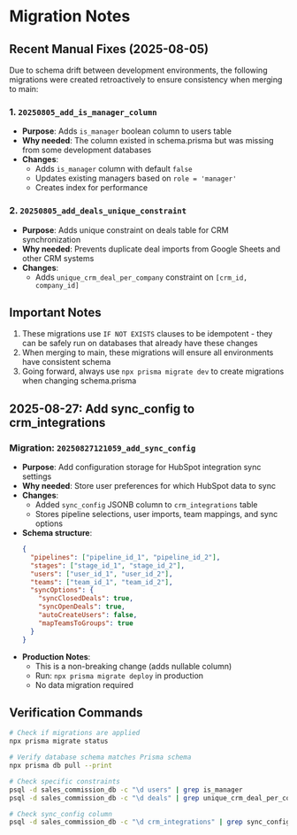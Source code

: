 # Migration Notes

## Recent Manual Fixes (2025-08-05)

Due to schema drift between development environments, the following migrations were created retroactively to ensure consistency when merging to main:

### 1. `20250805_add_is_manager_column`
- **Purpose**: Adds `is_manager` boolean column to users table
- **Why needed**: The column existed in schema.prisma but was missing from some development databases
- **Changes**:
  - Adds `is_manager` column with default `false`
  - Updates existing managers based on `role = 'manager'`
  - Creates index for performance

### 2. `20250805_add_deals_unique_constraint`
- **Purpose**: Adds unique constraint on deals table for CRM synchronization
- **Why needed**: Prevents duplicate deal imports from Google Sheets and other CRM systems
- **Changes**:
  - Adds `unique_crm_deal_per_company` constraint on `[crm_id, company_id]`

## Important Notes

1. These migrations use `IF NOT EXISTS` clauses to be idempotent - they can be safely run on databases that already have these changes
2. When merging to main, these migrations will ensure all environments have consistent schema
3. Going forward, always use `npx prisma migrate dev` to create migrations when changing schema.prisma

## 2025-08-27: Add sync_config to crm_integrations

### Migration: `20250827121059_add_sync_config`
- **Purpose**: Add configuration storage for HubSpot integration sync settings
- **Why needed**: Store user preferences for which HubSpot data to sync
- **Changes**:
  - Added `sync_config` JSONB column to `crm_integrations` table
  - Stores pipeline selections, user imports, team mappings, and sync options
- **Schema structure**:
  ```json
  {
    "pipelines": ["pipeline_id_1", "pipeline_id_2"],
    "stages": ["stage_id_1", "stage_id_2"],
    "users": ["user_id_1", "user_id_2"],
    "teams": ["team_id_1", "team_id_2"],
    "syncOptions": {
      "syncClosedDeals": true,
      "syncOpenDeals": true,
      "autoCreateUsers": false,
      "mapTeamsToGroups": true
    }
  }
  ```
- **Production Notes**: 
  - This is a non-breaking change (adds nullable column)
  - Run: `npx prisma migrate deploy` in production
  - No data migration required

## Verification Commands

```bash
# Check if migrations are applied
npx prisma migrate status

# Verify database schema matches Prisma schema
npx prisma db pull --print

# Check specific constraints
psql -d sales_commission_db -c "\d users" | grep is_manager
psql -d sales_commission_db -c "\d deals" | grep unique_crm_deal_per_company

# Check sync_config column
psql -d sales_commission_db -c "\d crm_integrations" | grep sync_config
```